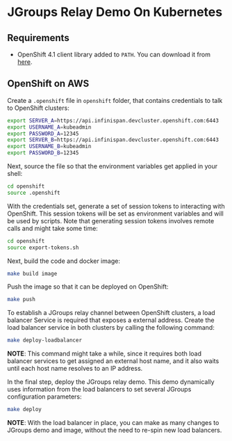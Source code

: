 # JGroups Relay Demo On Kubernetes

## Requirements

* OpenShift 4.1 client library added to `PATH`.
You can download it from
[here](https://mirror.openshift.com/pub/openshift-v4/clients/ocp/).

## OpenShift on AWS

Create a `.openshift` file in `openshift` folder,
that contains credentials to talk to OpenShift clusters:

```bash
export SERVER_A=https://api.infinispan.devcluster.openshift.com:6443
export USERNAME_A=kubeadmin
export PASSWORD_A=12345
export SERVER_B=https://api.infinispan.devcluster.openshift.com:6443
export USERNAME_B=kubeadmin
export PASSWORD_B=12345
```

Next, source the file so that the environment variables get applied in your shell:

```bash
cd openshift
source .openshift
```

With the credentials set, generate a set of session tokens to interacting with OpenShift.
This session tokens will be set as environment variables and will be used by scripts.
Note that generating session tokens involves remote calls and might take some time:

```bash
cd openshift
source export-tokens.sh
```

Next, build the code and docker image:

```bash
make build image
```

Push the image so that it can be deployed on OpenShift:

```bash
make push
```

To establish a JGroups relay channel between OpenShift clusters,
a load balancer Service is required that exposes a external address.
Create the load balancer service in both clusters by calling the following command:

```bash
make deploy-loadbalancer
```

**NOTE**: This command might take a while,
since it requires both load balancer services to get assigned an external host name,
and it also waits until each host name resolves to an IP address.

In the final step, deploy the JGroups relay demo.
This demo dynamically uses information from the load balancers
to set several JGroups configuration parameters:

```bash
make deploy
```

**NOTE**: With the load balancer in place,
you can make as many changes to JGroups demo and image,
without the need to re-spin new load balancers.
